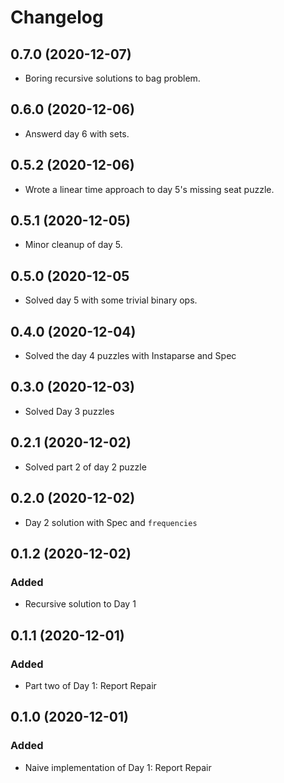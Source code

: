 # Changelog

## 0.7.0 (2020-12-07)

- Boring recursive solutions to bag problem.

## 0.6.0 (2020-12-06)

- Answerd day 6 with sets.

## 0.5.2 (2020-12-06)

- Wrote a linear time approach to day 5's missing seat puzzle.

## 0.5.1 (2020-12-05)

- Minor cleanup of day 5.

## 0.5.0 (2020-12-05

- Solved day 5 with some trivial binary ops.

## 0.4.0 (2020-12-04)

- Solved the day 4 puzzles with Instaparse and Spec

## 0.3.0 (2020-12-03)

- Solved Day 3 puzzles

## 0.2.1 (2020-12-02)

- Solved part 2 of day 2 puzzle

## 0.2.0 (2020-12-02)

- Day 2 solution with Spec and `frequencies`

## 0.1.2 (2020-12-02)

### Added

- Recursive solution to Day 1

## 0.1.1 (2020-12-01)

### Added

- Part two of Day 1: Report Repair

## 0.1.0 (2020-12-01)

### Added

- Naive implementation of Day 1: Report Repair

